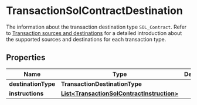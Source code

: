 

# TransactionSolContractDestination

The information about the transaction destination type `SOL_Contract`. Refer to [Transaction sources and destinations](https://www.cobo.com/developers/v2/guides/transactions/sources-and-destinations) for a detailed introduction about the supported sources and destinations for each transaction type.

## Properties

| Name | Type | Description | Notes |
|------------ | ------------- | ------------- | -------------|
|**destinationType** | **TransactionDestinationType** |  |  |
|**instructions** | [**List&lt;TransactionSolContractInstruction&gt;**](TransactionSolContractInstruction.md) |  |  [optional] |



